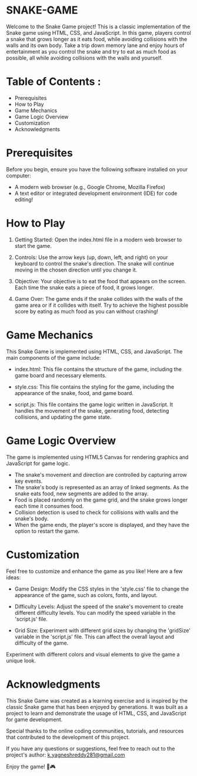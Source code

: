 # SNAKE-GAME
Welcome to the Snake Game project! This is a classic implementation of the Snake game using HTML, CSS, and JavaScript. In this game, players control a snake that grows longer as it eats food, while avoiding collisions with the walls and its own body. Take a trip down memory lane and enjoy hours of entertainment as you control the snake and try to eat as much food as possible, all while avoiding collisions with the walls and yourself.  




# Table of Contents : 
- Prerequisites 
- How to Play
- Game Mechanics
- Game Logic Overview
- Customization
- Acknowledgments


# Prerequisites
 Before you begin, ensure you have the following software installed on your computer:

- A modern web browser (e.g., Google Chrome, Mozilla Firefox)
- A text editor or integrated development environment (IDE) for code editing!


# How to Play
1. Getting Started: Open the index.html file in a modern web browser to start the game.

2. Controls: Use the arrow keys (up, down, left, and right) on your keyboard to control the snake's direction. The snake will continue moving in the chosen direction until you change it.

3. Objective: Your objective is to eat the food that appears on the screen. Each time the snake eats a piece of food, it grows longer.

4. Game Over: The game ends if the snake collides with the walls of the game area or if it collides with itself. Try to achieve the highest possible score by eating as much food as you can without crashing!

# Game Mechanics

This Snake Game is implemented using HTML, CSS, and JavaScript. The main components of the game include:

- index.html: This file contains the structure of the game, including the game board and necessary elements.

- style.css: This file contains the styling for the game, including the appearance of the snake, food, and game board.

- script.js: This file contains the game logic written in JavaScript. It handles the movement of the snake, generating food, detecting collisions, and updating the game state.

# Game Logic Overview

The game is implemented using HTML5 Canvas for rendering graphics and JavaScript for game logic.

- The snake's movement and direction are controlled by capturing arrow key events.
- The snake's body is represented as an array of linked segments. As the snake eats food, new segments are added to the array.
- Food is placed randomly on the game grid, and the snake grows longer each time it consumes food.
- Collision detection is used to check for collisions with walls and the snake's body.
- When the game ends, the player's score is displayed, and they have the option to restart the game.

# Customization

Feel free to customize and enhance the game as you like! Here are a few ideas:

- Game Design: Modify the CSS styles in the 'style.css' file to change the appearance of the game, such as colors, fonts, and layout.

- Difficulty Levels: Adjust the speed of the snake's movement to create different difficulty levels. You can modify the speed variable in the 'script.js' file.

- Grid Size: Experiment with different grid sizes by changing the 'gridSize' variable in the 'script.js' file. This can affect the overall layout and difficulty of the game.

Experiment with different colors and visual elements to give the game a unique look.

# Acknowledgments

This Snake Game was created as a learning exercise and  is inspired by the classic Snake game that has been enjoyed by generations. It was built as a project to learn and demonstrate the usage of HTML, CSS, and JavaScript for game development.


Special thanks to the online coding communities, tutorials, and resources that contributed to the development of this project.

If you have any questions or suggestions, feel free to reach out to the project's author: k.yagneshreddy281@gmail.com

Enjoy the game! 🐍🎮
